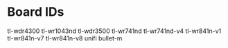 Board IDs
=========

tl-wdr4300
tl-wr1043nd
tl-wdr3500
tl-wr741nd
tl-wr741nd-v4
tl-wr841n-v1
tl-wr841n-v7
tl-wr841n-v8
unifi
bullet-m


